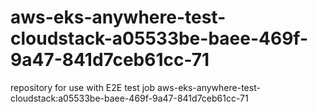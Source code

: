 # aws-eks-anywhere-test-cloudstack-a05533be-baee-469f-9a47-841d7ceb61cc-71
repository for use with E2E test job aws-eks-anywhere-test-cloudstack:a05533be-baee-469f-9a47-841d7ceb61cc-71
